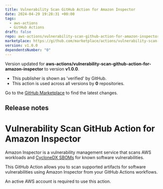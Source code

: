 ```yaml
---
title: Vulnerability Scan GitHub Action for Amazon Inspector
date: 2024-04-29 19:28:31 +00:00
tags:
  - aws-actions
  - GitHub Actions
draft: false
repo: aws-actions/vulnerability-scan-github-action-for-amazon-inspector
marketplace: https://github.com/marketplace/actions/vulnerability-scan-github-action-for-amazon-inspector
version: v1.0.0
dependentsNumber: "0"
---
```



Version updated for **aws-actions/vulnerability-scan-github-action-for-amazon-inspector** to version **v1.0.0**.
- This publisher is shown as 'verified' by GitHub.
- This action is used across all versions by **0** repositories.

Go to the [GitHub Marketplace](https://github.com/marketplace/actions/vulnerability-scan-github-action-for-amazon-inspector) to find the latest changes.

## Release notes

# Vulnerability Scan GitHub Action for Amazon Inspector

Amazon Inspector is a vulnerability management service that scans AWS workloads
and [CycloneDX SBOMs](https://cyclonedx.org/) for known software vulnerabilities.

This GitHub Action allows you to scan supported artifacts for software vulnerabilities using Amazon Inspector from your
GitHub Actions workflows.

An active AWS account is required to use this action.

